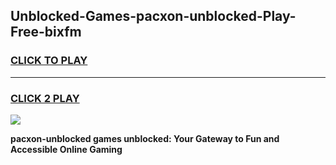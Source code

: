 
## Unblocked-Games-pacxon-unblocked-Play-Free-bixfm
<h3>
<a href="https://premium76.site?title=pacxon-unblocked&ref=23A">CLICK TO PLAY</a></h3>
<hr>

<h3>
<a href="https://premium76.site?title=pacxon-unblocked&ref=23A">CLICK 2 PLAY</a>
  
</h3>

<a href="https://premium76.site?title=pacxon-unblocked&ref=23A"><img src="https://clearcache.store/games.png"></a>


**pacxon-unblocked games unblocked: Your Gateway to Fun and Accessible Online Gaming**

